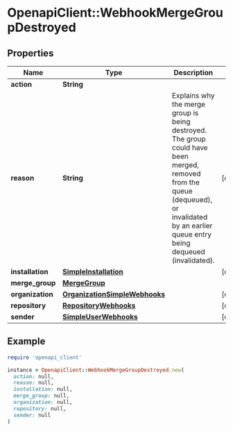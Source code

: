 # OpenapiClient::WebhookMergeGroupDestroyed

## Properties

| Name | Type | Description | Notes |
| ---- | ---- | ----------- | ----- |
| **action** | **String** |  |  |
| **reason** | **String** | Explains why the merge group is being destroyed. The group could have been merged, removed from the queue (dequeued), or invalidated by an earlier queue entry being dequeued (invalidated). | [optional] |
| **installation** | [**SimpleInstallation**](SimpleInstallation.md) |  | [optional] |
| **merge_group** | [**MergeGroup**](MergeGroup.md) |  |  |
| **organization** | [**OrganizationSimpleWebhooks**](OrganizationSimpleWebhooks.md) |  | [optional] |
| **repository** | [**RepositoryWebhooks**](RepositoryWebhooks.md) |  | [optional] |
| **sender** | [**SimpleUserWebhooks**](SimpleUserWebhooks.md) |  | [optional] |

## Example

```ruby
require 'openapi_client'

instance = OpenapiClient::WebhookMergeGroupDestroyed.new(
  action: null,
  reason: null,
  installation: null,
  merge_group: null,
  organization: null,
  repository: null,
  sender: null
)
```

